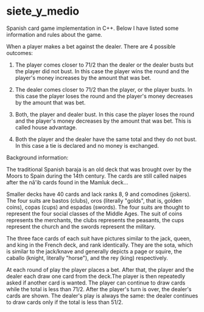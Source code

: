 # siete_y_medio
Spanish card game implementation in C++.
Below I have listed some information and rules about the game.

When a player makes a bet against the dealer. There are 4 possible outcomes:

  1. The player comes closer to 71/2 than the dealer or the dealer busts but the player did not bust. 
    In this case the player wins the round and the player's money increases by the amount that was bet.

  2. The dealer comes closer to 71/2 than the player, or the player busts.
    In this case the player loses the round and the player's money decreases by the amount that was bet.

  3. Both, the player and dealer bust.
    In this case the player loses the round and the player's money decreases by the amount that was bet. 
    This is called house advantage. 

  4. Both the player and the dealer have the same total and  they do not bust.
    In this case a tie is declared and no money is exchanged.
    
Background information:

  The traditional Spanish baraja is an old deck that was brought over by the Moors to Spain during the 14th century. The cards are still     called naipes after the nā'ib cards found in the Mamluk deck... 

  Smaller decks have 40 cards and lack ranks 8, 9 and comodines (jokers). The four suits are bastos (clubs), oros (literally "golds", that   is, golden coins), copas (cups) and espadas (swords). The four suits are thought to represent the four social classes of the Middle       Ages. The suit of coins represents the merchants, the clubs represents the peasants, the cups represent the church and the swords         represent the military.

  The three face cards of each suit have pictures similar to the jack, queen, and king in the French deck, and rank identically. They are   the sota, which is similar to the jack/knave and generally depicts a page or squire, the caballo (knight, literally "horse"), and the     rey (king) respectively.

  At each round of play the player places a bet. After that, the player and the dealer each draw one card from the deck.The player is then   repeatedly asked if another card is wanted. The player can continue to draw cards while the total is less than 71/2. After the player's   turn is over, the dealer's cards are shown. The dealer's play is always the same: the dealer continues to draw cards only if the total     is less than 51/2.
